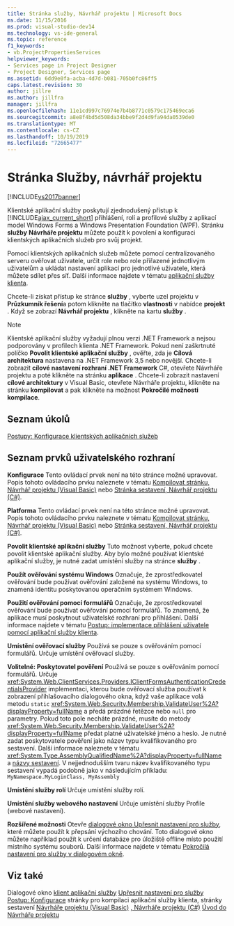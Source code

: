 ```yaml
---
title: Stránka služby, Návrhář projektu | Microsoft Docs
ms.date: 11/15/2016
ms.prod: visual-studio-dev14
ms.technology: vs-ide-general
ms.topic: reference
f1_keywords:
- vb.ProjectPropertiesServices
helpviewer_keywords:
- Services page in Project Designer
- Project Designer, Services page
ms.assetid: 6dd9e0fa-acba-4d7d-b081-705b0fc86ff5
caps.latest.revision: 30
author: jillre
ms.author: jillfra
manager: jillfra
ms.openlocfilehash: 11e1cd997c76974e7b4b8771c0579c175469eca6
ms.sourcegitcommit: a8e8f4bd5d508da34bbe9f2d4d9fa94da0539de0
ms.translationtype: MT
ms.contentlocale: cs-CZ
ms.lasthandoff: 10/19/2019
ms.locfileid: "72665477"
---
```

# <a name="services-page-project-designer"></a>Stránka Služby, návrhář projektu
[!INCLUDE[vs2017banner](../../includes/vs2017banner.md)]

Klientské aplikační služby poskytují zjednodušený přístup k [!INCLUDE[ajax_current_short](../../includes/ajax-current-short-md.md)] přihlášení, rolí a profilové služby z aplikací model Windows Forms a Windows Presentation Foundation (WPF). Stránku **služby** **Návrháře projektu** můžete použít k povolení a konfiguraci klientských aplikačních služeb pro svůj projekt.

 Pomocí klientských aplikačních služeb můžete pomocí centralizovaného serveru ověřovat uživatele, určit role nebo role přiřazené jednotlivým uživatelům a ukládat nastavení aplikací pro jednotlivé uživatele, která můžete sdílet přes síť. Další informace najdete v tématu [aplikační služby klienta](https://msdn.microsoft.com/library/1487d8df-089e-4f21-abfb-a791a652b58e).

 Chcete-li získat přístup ke stránce **služby** , vyberte uzel projektu v **Průzkumník řešení**a potom klikněte na tlačítko **vlastnosti** v nabídce **projekt** . Když se zobrazí **Návrhář projektu** , klikněte na kartu **služby** .

> [!NOTE]
> Klientské aplikační služby vyžadují plnou verzi .NET Framework a nejsou podporovány v profilech klienta .NET Framework. Pokud není zaškrtnuté políčko **Povolit klientské aplikační služby** , ověřte, zda je **Cílová architektura** nastavena na .NET Framework 3,5 nebo novější. Chcete-li zobrazit **cílové nastavení rozhraní .NET Framework** C#, otevřete Návrháře projektu a poté klikněte na stránku **aplikace** . Chcete-li zobrazit nastavení **cílové architektury** v Visual Basic, otevřete Návrháře projektu, klikněte na stránku **kompilovat** a pak klikněte na možnost **Pokročilé možnosti kompilace**.

## <a name="task-list"></a>Seznam úkolů
 [Postupy: Konfigurace klientských aplikačních služeb](https://msdn.microsoft.com/library/34a8688a-a32c-40d3-94be-c8e610c6a4e8)

## <a name="uielement-list"></a>Seznam prvků uživatelského rozhraní
 **Konfigurace** Tento ovládací prvek není na této stránce možné upravovat. Popis tohoto ovládacího prvku naleznete v tématu [Kompilovat stránku, Návrhář projektu (Visual Basic)](../../ide/reference/compile-page-project-designer-visual-basic.md) nebo [Stránka sestavení, Návrhář projektu (C#)](../../ide/reference/build-page-project-designer-csharp.md).

 **Platforma** Tento ovládací prvek není na této stránce možné upravovat. Popis tohoto ovládacího prvku naleznete v tématu [Kompilovat stránku, Návrhář projektu (Visual Basic)](../../ide/reference/compile-page-project-designer-visual-basic.md) nebo [Stránka sestavení, Návrhář projektu (C#)](../../ide/reference/build-page-project-designer-csharp.md).

 **Povolit klientské aplikační služby** Tuto možnost vyberte, pokud chcete povolit klientské aplikační služby. Aby bylo možné používat klientské aplikační služby, je nutné zadat umístění služby na stránce **služby** .

 **Použít ověřování systému Windows** Označuje, že zprostředkovatel ověřování bude používat ověřování založené na systému Windows, to znamená identitu poskytovanou operačním systémem Windows.

 **Použití ověřování pomocí formulářů** Označuje, že zprostředkovatel ověřování bude používat ověřování pomocí formulářů. To znamená, že aplikace musí poskytnout uživatelské rozhraní pro přihlášení. Další informace najdete v tématu [Postup: implementace přihlášení uživatele pomocí aplikační služby klienta](https://msdn.microsoft.com/library/5431a671-eb02-4e18-a651-24764fccec9a).

 **Umístění ověřovací služby** Používá se pouze s ověřováním pomocí formulářů. Určuje umístění ověřovací služby.

 **Volitelné: Poskytovatel pověření** Používá se pouze s ověřováním pomocí formulářů. Určuje <xref:System.Web.ClientServices.Providers.IClientFormsAuthenticationCredentialsProvider> implementaci, kterou bude ověřovací služba používat k zobrazení přihlašovacího dialogového okna, když vaše aplikace volá metodu `static` <xref:System.Web.Security.Membership.ValidateUser%2A?displayProperty=fullName> a předá prázdné řetězce nebo `null` pro parametry. Pokud toto pole necháte prázdné, musíte do metody <xref:System.Web.Security.Membership.ValidateUser%2A?displayProperty=fullName> předat platné uživatelské jméno a heslo. Je nutné zadat poskytovatele pověření jako název typu kvalifikovaného pro sestavení. Další informace naleznete v tématu <xref:System.Type.AssemblyQualifiedName%2A?displayProperty=fullName> a [názvy sestavení](https://msdn.microsoft.com/library/8f8c2c90-f15d-400e-87e7-a757e4f04d0e). V nejjednodušším tvaru název kvalifikovaného typu sestavení vypadá podobně jako v následujícím příkladu: `MyNamespace.MyLoginClass, MyAssembly`

 **Umístění služby rolí** Určuje umístění služby rolí.

 **Umístění služby webového nastavení** Určuje umístění služby Profile (webové nastavení).

 **Rozšířené možnosti** Otevře [dialogové okno Upřesnit nastavení pro služby](../../ide/reference/advanced-settings-for-services-dialog-box.md), které můžete použít k přepsání výchozího chování. Toto dialogové okno můžete například použít k určení databáze pro úložiště offline místo použití místního systému souborů. Další informace najdete v tématu [Pokročilá nastavení pro služby v dialogovém okně](../../ide/reference/advanced-settings-for-services-dialog-box.md).

## <a name="see-also"></a>Viz také
 Dialogové okno [klient aplikační služby](https://msdn.microsoft.com/library/1487d8df-089e-4f21-abfb-a791a652b58e) [Upřesnit nastavení pro služby](../../ide/reference/advanced-settings-for-services-dialog-box.md) [Postup: Konfigurace](https://msdn.microsoft.com/library/34a8688a-a32c-40d3-94be-c8e610c6a4e8) stránky pro kompilaci aplikační služby klienta, stránky sestavení [Návrháře projektu (Visual Basic)](../../ide/reference/compile-page-project-designer-visual-basic.md) [, Návrháře projektu (C#)](../../ide/reference/build-page-project-designer-csharp.md) [Úvod do Návrháře projektu](https://msdn.microsoft.com/898dd854-c98d-430c-ba1b-a913ce3c73d7)

